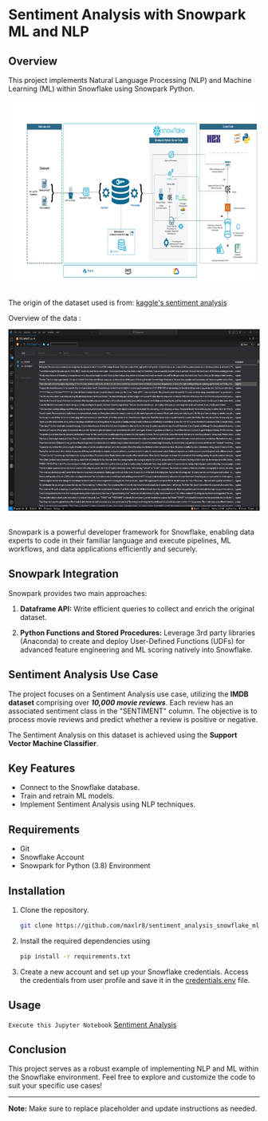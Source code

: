 # __Sentiment Analysis with Snowpark ML and NLP__

## Overview

This project implements Natural Language Processing (NLP) and Machine Learning (ML) within Snowflake using Snowpark Python.

<div align="center">
  <img src="./Screenshots/1_architecture_diagram.jpg" alt="workflow" width=647 height=364>
</div>

<br>

The origin of the dataset used is from: [kaggle's sentiment analysis](https://www.kaggle.com/c/sentiment-analysis-on-movie-reviews/data)

Overview of the data :

<div align="center">
  <img src="./Screenshots/4_dataset.jpg" alt="workflow" width=647 height=364>
</div>

<br>

Snowpark is a powerful developer framework for Snowflake, enabling data experts to code in their familiar language and execute pipelines, ML workflows, and data applications efficiently and securely.

## Snowpark Integration

Snowpark provides two main approaches:

1. **Dataframe API:** Write efficient queries to collect and enrich the original dataset.

2. **Python Functions and Stored Procedures:** Leverage 3rd party libraries (Anaconda) to create and deploy User-Defined Functions (UDFs) for advanced feature engineering and ML scoring natively into Snowflake.

## Sentiment Analysis Use Case

The project focuses on a Sentiment Analysis use case, utilizing the __IMDB dataset__ comprising over __*10,000 movie reviews*__. Each review has an associated sentiment class in the "SENTIMENT" column. The objective is to process movie reviews and predict whether a review is positive or negative.

The Sentiment Analysis on this dataset is achieved using the __Support Vector Machine Classifier__.

## Key Features

- Connect to the Snowflake database.
- Train and retrain ML models.
- Implement Sentiment Analysis using NLP techniques.

## Requirements

* Git
* Snowflake Account
* Snowpark for Python (3.8) Environment

## Installation

1. Clone the repository. 

    ```bash 
    git clone https://github.com/maxlr8/sentiment_analysis_snowflake_ml.git
    ```

2. Install the required dependencies using 

    ```bash
    pip install -r requirements.txt
    ```

3. Create a new account and set up your Snowflake credentials. Access the credentials from user profile and save it in the [credentials.env](./credentials.env) file.

## Usage

  `Execute this Jupyter Notebook` [Sentiment Analysis](Sentiment_Analysis_using_Snowpark.ipynb)

## Conclusion

This project serves as a robust example of implementing NLP and ML within the Snowflake environment. Feel free to explore and customize the code to suit your specific use cases!

---

**Note:** Make sure to replace placeholder and update instructions as needed.
